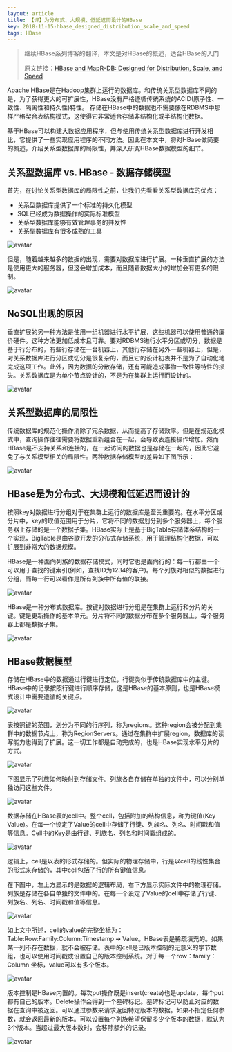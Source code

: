 ```yaml
---
layout: article
title: 【译】为分布式、大规模、低延迟而设计的HBase
key: 2018-11-15-hbase_designed_distribution_scale_and_speed
tags: HBase
---
```


> 继续HBase系列博客的翻译，本文是对HBase的概述，适合HBase的入门
>
> 原文链接：[HBase and MapR-DB: Designed for Distribution, Scale, and Speed](https://mapr.com/blog/hbase-and-mapr-db-designed-distribution-scale-and-speed/)

<!--more-->

Apache HBase是在Hadoop集群上运行的数据库。和传统关系型数据库不同的是，为了获得更大的可扩展性，HBase没有严格遵循传统系统的ACID(原子性、一致性、隔离性和持久性)特性。 存储在HBase中的数据也不需要像在RDBMS中那样严格契合表结构模式，这使得它非常适合存储非结构化或半结构化数据。

基于HBase可以构建大数据应用程序，但与使用传统关系型数据库进行开发相比，它提供了一些实现应用程序的不同方法。因此在本文中，将对HBase做简要的概述，介绍关系型数据库的局限性，并深入研究HBase数据模型的细节。

## 关系型数据库 vs. HBase - 数据存储模型 

首先，在讨论关系型数据库的局限性之前，让我们先看看关系型数据库的优点：

- 关系型数据库提供了一个标准的持久化模型
- SQL已经成为数据操作的实际标准模型
- 关系型数据库能够有效管理事务的并发性
- 关系型数据库有很多成熟的工具

![avatar](https://mapr.com/blog/hbase-and-mapr-db-designed-distribution-scale-and-speed/assets/blogimages/Relational-Databases-vs-HBase.png)

但是，随着越来越多的数据的出现，需要对数据库进行扩展。一种垂直扩展的方法是使用更大的服务器，但这会增加成本，而且随着数据大小的增加会有更多的限制。 

![avatar](https://mapr.com/blog/hbase-and-mapr-db-designed-distribution-scale-and-speed/assets/blogimages/Relational-Databases-vs-HBase-2.png)

## NoSQL出现的原因

垂直扩展的另一种方法是使用一组机器进行水平扩展，这些机器可以使用普通的廉价硬件。这种方法更加低成本且可靠。要对RDBMS进行水平分区或切分，数据是基于行分布的，有些行存储在一台机器上，其他行存储在另外一些机器上，但是，对关系数据库进行分区或切分是很复杂的，而且它的设计初衷并不是为了自动化地完成这项工作。此外，因为数据的分散存储，还有可能造成事物一致性等特性的损失。关系数据库是为单个节点设计的，不是为在集群上运行而设计的。

![avatar](https://mapr.com/blog/hbase-and-mapr-db-designed-distribution-scale-and-speed/assets/blogimages/NoSQL-scale.png)

## 关系型数据库的局限性

传统数据库的规范化操作消除了冗余数据，从而提高了存储效率。但是在规范化模式中，查询操作往往需要将数据重新组合在一起，会导致表连接操作增加。然而HBase是不支持关系和连接的，在一起访问的数据也是存储在一起的，因此它避免了与关系模型相关的局限性。两种数据存储模型的差异如下图所示：

![avatar](https://mapr.com/blog/hbase-and-mapr-db-designed-distribution-scale-and-speed/assets/blogimages/RDBMS-HBase-storage.png)

## HBase是为分布式、大规模和低延迟而设计的

按照key对数据进行分组对于在集群上运行的数据库是至关重要的。在水平分区或分片中，key的取值范围用于分片，它将不同的数据划分到多个服务器上，每个服务器上存储的是一个数据子集。HBase实际上是基于BigTable存储体系结构的一个实现，BigTable是由谷歌开发的分布式存储系统，用于管理结构化数据，可以扩展到非常大的数据规模。

HBase是一种面向列族的数据存储模式，同时它也是面向行的：每一行都由一个可以用于查找的键索引(例如，查找ID为1234的客户)。每个列族对相似的数据进行分组，而每一行可以看作是所有列族中所有值的联接。

![avatar](https://mapr.com/blog/hbase-and-mapr-db-designed-distribution-scale-and-speed/assets/blogimages/HBase-column.png)

HBase是一种分布式数据库。按键对数据进行分组是在集群上运行和分片的关键。键是更新操作的基本单元。分片将不同的数据分布在多个服务器上，每个服务器上都是数据子集。

![avatar](https://mapr.com/blog/hbase-and-mapr-db-designed-distribution-scale-and-speed/assets/blogimages/HBase-distributed-database.png)

## HBase数据模型

存储在HBase中的数据通过行键进行定位，行键类似于传统数据库中的主键。HBase中的记录按照行键进行顺序存储，这是HBase的基本原则，也是HBase模式设计中需要遵循的关键点。

![avatar](https://mapr.com/blog/hbase-and-mapr-db-designed-distribution-scale-and-speed/assets/blogimages/HBase-data-model.png)

表按照键的范围，划分为不同的行序列，称为regions。这种region会被分配到集群中的数据节点上，称为RegionServers。通过在集群中扩展region，数据库的读写能力也得到了扩展。这一切工作都是自动完成的，也是HBase实现水平分片的方式。

![avatar](https://mapr.com/blog/hbase-and-mapr-db-designed-distribution-scale-and-speed/assets/blogimages/HBase-tables.png)

下图显示了列族如何映射到存储文件。列族各自存储在单独的文件中，可以分别单独访问这些文件。

![avatar](https://mapr.com/blog/hbase-and-mapr-db-designed-distribution-scale-and-speed/assets/blogimages/HBase-column-families.png)

数据存储在HBase表的cell中。整个cell，包括附加的结构信息，称为键值(Key Value)。在每一个设定了Value的cell中存储了行键、列族名、列名、时间戳和值等信息。Cell中的Key是由行键、列族名、列名和时间戳组成的。

![avatar](https://mapr.com/blog/hbase-and-mapr-db-designed-distribution-scale-and-speed/assets/blogimages/Hbase-table-cells.png)

逻辑上，cell是以表的形式存储的。但实际的物理存储中，行是以cell的线性集合的形式来存储的，其中cell包括了行的所有键值信息。

在下图中，左上方显示的是数据的逻辑布局，右下方显示实际文件中的物理存储。列族是存储在各自单独的文件中的。在每一个设定了Value的cell中存储了行键、列族名、列名、时间戳和值等信息。

![avatar](https://mapr.com/blog/hbase-and-mapr-db-designed-distribution-scale-and-speed/assets/blogimages/Logical-vs-physical-storage.png)

如上文中所述，cell的value的完整坐标为：Table:Row:Family:Column:Timestamp ➔ Value。HBase表是稀疏填充的。如果某一列不存在数据，就不会被存储。表中的cell是已版本控制的无意义的字节数组，也可以使用时间戳或设置自己的版本控制系统。对于每一个row：family：Column 坐标，value可以有多个版本。

![avatar](https://mapr.com/blog/hbase-and-mapr-db-designed-distribution-scale-and-speed/assets/blogimages/sparse-data.png)

版本控制是HBase内置的。每次put操作既是insert(create)也是update，每个put都有自己的版本。Delete操作会得到一个墓碑标记。墓碑标记可以防止对应的数据在查询中被返回。可以通过参数来请求返回特定版本的数据。如果不指定任何参数，就会返回最新的版本。可以设置每个列族希望保留多少个版本的数据，默认为3个版本。当超过最大版本数时，会移除额外的记录。

![avatar](https://mapr.com/blog/hbase-and-mapr-db-designed-distribution-scale-and-speed/assets/blogimages/versioned-data.png)

